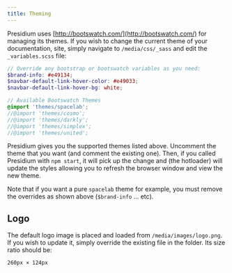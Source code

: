 ```yaml
---
title: Theming
---
```


Presidium uses [http://bootswatch.com/](http://bootswatch.com/) for managing its themes.  If you wish to change the 
current theme of your documentation, site, simply navigate to `/media/css/_sass` and edit the `_variables.scss` file:

```scss
// Override any bootstrap or bootswatch variables as you need:
$brand-info: #e49134;
$navbar-default-link-hover-color: #e49033;
$navbar-default-link-hover-bg: white;

// Available Bootswatch Themes
@import 'themes/spacelab';
//@import 'themes/cosmo';
//@import 'themes/darkly';
//@import 'themes/simplex';
//@import 'themes/united';
```
Presidium gives you the supported themes listed above. Uncomment the theme that you want (and comment the existing one).
Then, if you called Presidium with `npm start`, it will pick up the change and (the hotloader) will update the 
styles allowing you to refresh the browser window and view the new theme.

Note that if you want a pure `spacelab` theme for example, you must remove the overrides as shown above (`$brand-info` ... etc).

## Logo

The default logo image is placed and loaded from `/media/images/logo.png`.  If you wish to update it, simply override 
the existing file in the folder.  Its size ratio should be:

`260px × 124px`